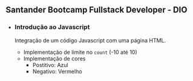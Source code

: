 ## Santander Bootcamp Fullstack Developer - DIO

- ### Introdução ao Javascript
  
  Integração de um código Javascript com uma página HTML.
  
  - Implementação de limite no `count` (-10 até 10)
  - Implementação de cores
    - Postitivo: Azul
    - Negativo: Vermelho


